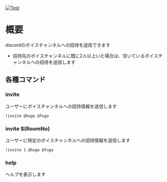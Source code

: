 [![Test](https://github.com/cohky16/invite/actions/workflows/test.yml/badge.svg)](https://github.com/cohky16/invite/actions/workflows/test.yml)

# 概要

discordのボイスチャンネルへの招待を送信できます

- 招待先のボイスチャンネルに既に2人以上いた場合は、空いているボイスチャンネルへの招待を送信します

## 各種コマンド

### invite

ユーザーにボイスチャンネルへの招待情報を送信します

`!invite @hoge @fuga`

### invite $(RoomNo)

ユーザーに特定のボイスチャンネルへの招待情報を送信します

`!invite 1 @hoge @fuga`

### help

ヘルプを表示します
